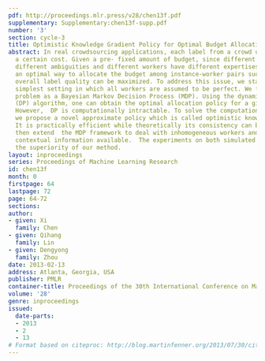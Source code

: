 ```yaml
---
pdf: http://proceedings.mlr.press/v28/chen13f.pdf
supplementary: Supplementary:chen13f-supp.pdf
number: '3'
section: cycle-3
title: Optimistic Knowledge Gradient Policy for Optimal Budget Allocation in Crowdsourcing
abstract: In real crowdsourcing applications, each label from a crowd usually comes  with
  a certain cost. Given a pre- fixed amount of budget, since different tasks have
  different ambiguities and different workers have different expertises, we want to  find
  an optimal way to allocate the budget among instance-worker pairs such that the
  overall label quality can be maximized. To address this issue, we start from the
  simplest setting in which all workers are assumed to be perfect. We formulate the
  problem as a Bayesian Markov Decision Process (MDP). Using the dynamic programming
  (DP) algorithm, one can obtain the optimal allocation policy for a given budget.
  However,  DP is computationally intractable. To solve the computational challenge,
  we propose a novel approximate policy which is called optimistic knowledge gradient.
  It is practically efficient while theoretically its consistency can be guaranteed.  We
  then extend  the MDP framework to deal with inhomogeneous workers and tasks with
  contextual information available.  The experiments on both simulated and real data  demonstrate
  the superiority of our method.
layout: inproceedings
series: Proceedings of Machine Learning Research
id: chen13f
month: 0
firstpage: 64
lastpage: 72
page: 64-72
sections: 
author:
- given: Xi
  family: Chen
- given: Qihang
  family: Lin
- given: Dengyong
  family: Zhou
date: 2013-02-13
address: Atlanta, Georgia, USA
publisher: PMLR
container-title: Proceedings of the 30th International Conference on Machine Learning
volume: '28'
genre: inproceedings
issued:
  date-parts:
  - 2013
  - 2
  - 13
# Format based on citeproc: http://blog.martinfenner.org/2013/07/30/citeproc-yaml-for-bibliographies/
---
```

